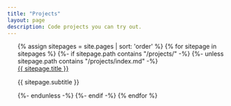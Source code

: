 ```yaml
---
title: "Projects"
layout: page
description: Code projects you can try out.
---
```


<ul style="list-style-type: none;">
{% assign sitepages = site.pages | sort: 'order' %}
{% for sitepage in sitepages %}
  {%- if sitepage.path contains "/projects/" -%}
    {%- unless sitepage.path contains "/projects/index.md" -%}
      <li {% if page.url == sitepage.url %} class="active"{% endif %}>
        <a href="{{ sitepage.url }}">{{ sitepage.title }}</a>
        <p>{{ sitepage.subtitle }}</p>
      </li>
    {%- endunless -%}
  {%- endif -%}
{% endfor %}
</ul>